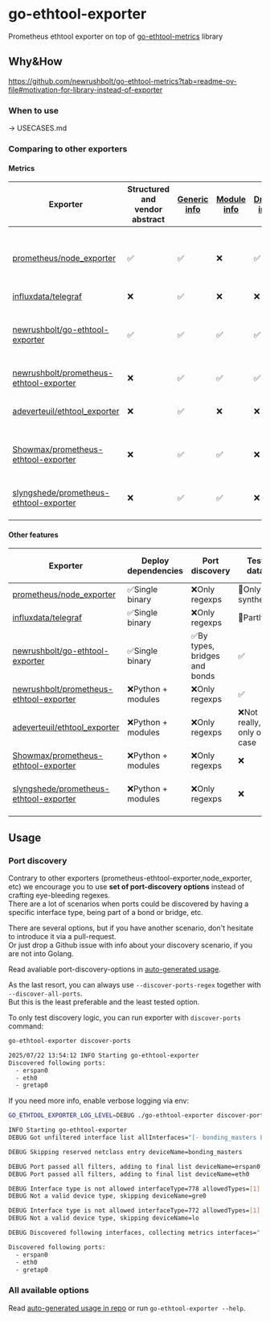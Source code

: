 # go-ethtool-exporter

Prometheus ethtool exporter on top of [go-ethtool-metrics](https://github.com/newrushbolt/go-ethtool-metrics) library

## Why&How

https://github.com/newrushbolt/go-ethtool-metrics?tab=readme-ov-file#motivation-for-library-instead-of-exporter

### When to use

-> USECASES.md

### Comparing to other exporters

<!-- Aligning these tables in GFM is a nightmare. <nobr> does not work, non-breaking hyphen too. nbsp works, but makes source MD very hard to read.
I was one step away from doing the whole thing in pure HTML 😭 -->

#### Metrics

|                                                      Exporter                                                           | Structured and vendor abstract | [Generic info](## "ethtool eth0") | [Module info](## "ethtool -m eth0") | [Driver info](## "ethtool -m eth0") |  [Statistics](## "ethtool -S eth0")   |
|-------------------------------------------------------------------------------------------------------------------------|--------------------------------|-----------------------------------|-------------------------------------|-------------------------------------|---------------------------------------|
| [prometheus/node_exporter](https://github.com/prometheus/node_exporter/blob/master/collector/ethtool_linux.go)          |               ✅               |             ✅                     |       ❌                            |     ✅                              | 🧩 General (bytes, packets and errors) |
| [influxdata/telegraf](https://github.com/influxdata/telegraf/blob/master/plugins/inputs/ethtool)                        |               ❌               |             ✅                     |       ❌                            |     ❌                              | ✅                                     |
| [newrushbolt/go-ethtool-exporter](https://github.com/newrushbolt/go-ethtool-exporter)                                   |               ✅               |             ✅                     |       ✅                            |     ✅                              | ✅ General, per-queue general and XDP  |
| [newrushbolt/prometheus-ethtool-exporter](https://github.com/newrushbolt/prometheus-ethtool-exporter)                   |               ❌               |             ✅                     |       ✅                            |     ✅                              | ✅                                     |
| [adeverteuil/ethtool_exporter](https://github.com/adeverteuil/ethtool_exporter)                                         |               ❌               |             ✅                     |       ❌                            |     ❌                              | 🧩 Except per-queue for bnxt_en        |
| [Showmax/prometheus-ethtool-exporter](https://github.com/Showmax/prometheus-ethtool-exporter)                           |               ❌               |             ✅                     |       ✅                            |     ❌                              | 🧩 Except per-queue for bnxt_en        |
| [slyngshede/prometheus-ethtool-exporter](https://gitlab-replica-b.wikimedia.org/slyngshede/prometheus-ethtool-exporter) |               ❌               |             ✅                     |       ✅                            |     ❌                              | 🧩 Except per-queue for bnxt_en        |

#### Other features

|                                                    Exporter                                                             | Deploy dependencies   |         Port discovery        |         Test data          | Provides alerts | Provides dashboards |   Provides deploy methods   |
|-------------------------------------------------------------------------------------------------------------------------|-----------------------|-------------------------------|----------------------------|-----------------|---------------------|-----------------------------|
| [prometheus/node_exporter](https://github.com/prometheus/node_exporter/blob/master/collector/ethtool_linux.go)          |   ✅Single binary     | ❌Only regexps                | 🧩Only synthetic            |     🧩3rd party  |         ❌          | ✅                          |
| [influxdata/telegraf](https://github.com/influxdata/telegraf/blob/master/plugins/inputs/ethtool)                        |   ✅Single binary     | ❌Only regexps                | 🧩Partly                    |     🧩3rd party  |         ❌          | ✅                          |
| [newrushbolt/go-ethtool-exporter](https://github.com/newrushbolt/go-ethtool-exporter)                                   |   ✅Single binary     | ✅By types, bridges and bonds | ✅                          |     💪Planned    |         💪Planned   | 💪Planned                   |
| [newrushbolt/prometheus-ethtool-exporter](https://github.com/newrushbolt/prometheus-ethtool-exporter)                   |   ❌Python + modules  | ❌Only regexps                | ✅                          |     ❌           |         ❌          | ❌                          |
| [adeverteuil/ethtool_exporter](https://github.com/adeverteuil/ethtool_exporter)                                         |   ❌Python + modules  | ❌Only regexps                | ❌Not really, only one case |     ❌           |         ❌          | ❌                          |
| [Showmax/prometheus-ethtool-exporter](https://github.com/Showmax/prometheus-ethtool-exporter)                           |   ❌Python + modules  | ❌Only regexps                | ❌                          |     ❌           |         ❌          | 🧩Daemonset                 |
| [slyngshede/prometheus-ethtool-exporter](https://gitlab-replica-b.wikimedia.org/slyngshede/prometheus-ethtool-exporter) |   ❌Python + modules  | ❌Only regexps                | ❌                          |     ❌           |         ❌          | 🧩Daemonset, Debian package |

## Usage

### Port discovery

Contrary to other exporters (prometheus-ethtool-exporter,node_exporter, etc) we encourage you to use **set of port-discovery options** instead of crafting eye-bleeding regexes.  
There are a lot of scenarios when ports could be discovered by having a specific interface type, being part of a bond or bridge, etc.

There are several options, but if you have another scenario, don't hesitate to introduce it via a pull-request.  
Or just drop a Github issue with info about your discovery scenario, if you are not into Golang.

Read avaliable port-discovery-options in [auto-generated usage](exporter_help.go).

As the last resort, you can always use `--discover-ports-regex` together with `--discover-all-ports`.  
But this is the least preferable and the least tested option.

To only test discovery logic, you can run exporter with `discover-ports` command:

```bash
go-ethtool-exporter discover-ports

2025/07/22 13:54:12 INFO Starting go-ethtool-exporter
Discovered following ports:
  - erspan0
  - eth0
  - gretap0
```

If you need more info, enable verbose logging via env:

```bash
GO_ETHTOOL_EXPORTER_LOG_LEVEL=DEBUG ./go-ethtool-exporter discover-ports

INFO Starting go-ethtool-exporter
DEBUG Got unfiltered interface list allInterfaces="[- bonding_masters L erspan0 L eth0 L gre0 L gretap0 L ip6_vti0 L ip6gre0 L ip6tnl0 L ip_vti0 L lo L sit0 L tunl0]"

DEBUG Skipping reserved netclass entry deviceName=bonding_masters

DEBUG Port passed all filters, adding to final list deviceName=erspan0
DEBUG Port passed all filters, adding to final list deviceName=eth0

DEBUG Interface type is not allowed interfaceType=778 allowedTypes=[1] devicePath=/sys/class/net/gre0
DEBUG Not a valid device type, skipping deviceName=gre0

DEBUG Interface type is not allowed interfaceType=772 allowedTypes=[1] devicePath=/sys/class/net/lo
DEBUG Not a valid device type, skipping deviceName=lo

DEBUG Discovered following interfaces, collecting metrics interfaces="[erspan0 eth0 gretap0]"

Discovered following ports:
  - erspan0
  - eth0
  - gretap0
```

### All available options

Read [auto-generated usage in repo](exporter_help.go) or run `go-ethtool-exporter --help`.

